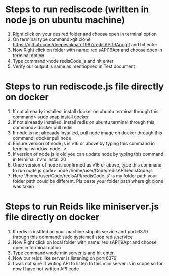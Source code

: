 # Steps to run rediscode (written in node js on ubuntu machine)
1. Right click on your desired folder and choose open in terminal option
2. On terminal type command>git clone https://github.com/deepeshkhatri1987/redisAPI19Apr.git and hit enter
3. Now Right click on folder with name: redisAPI19Apr and choose open in terminal option
4. Type command>node redisCode.js and hit enter
5. Verify our output is same as mentiopned in Test document

# Steps to run rediscode.js file directly on docker 
1. If not alreaady installed, install docker on ubuntu terminal through this command> sudo snap install docker
2. If not alreaady installed, install redis on ubuntu terminal through this command> docker pull redis
3. If node is not alreaady installed, pull node image on docker through this command: docker pull node
4. Ensure version of node js is v16 or above by typing this command in terminal window: node -v
5. If version of node js is old you can update node by typing this command in terminal: nvm install 20
6. Once version of node is confirmed as v16 or above, type this command to run node js code> node /home/user/Code/redisAPI/redisCode.js
7. Here '/home/user/Code/redisAPI/redisCode.js' is my folder path your folder path could be different. Pls paste your folder path where git clone was taken

# Steps to run Reids like miniserver.js file directly on docker 
1. If redis is instlled on your machine stop its service and port 6379 through this command: sudo systemctl stop redis.service
2. Now Right click on local folder with name: redisAPI19Apr and choose open in terminal option
3. Type command>node miniserver.js and hit enter
4. Now our reids like server is listening on port 6379
5. I was not sure if writing API to listen to this mini server is in scope so for now I have not written API code


